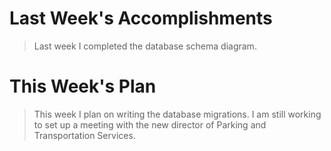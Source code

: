 # Last Week's Accomplishments
>Last week I completed the database schema diagram. 

# This Week's Plan
>This week I plan on writing the database migrations. I am still working to set up a meeting with the new director of Parking and Transportation Services.

